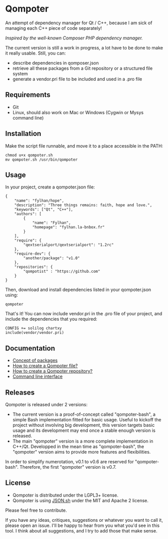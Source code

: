 Qompoter
================================

An attempt of dependency manager for Qt / C++, because I am sick of managing each C++ piece of code separately!

*Inspired by the well-known Composer PHP dependency manager.*

The current version is still a work in progress, a lot have to be done to make it really usable. Still, you can:

* describe dependencies in qomposer.json
* retrieve all these packages from a Git repository or a structured file system
* generate a vendor.pri file to be included and used in a .pro file

Requirements
--------------------------------

* Git
* Linux, should also work on Mac or Windows (Cygwin or Mysys command line)

Installation
--------------------------------

Make the script file runnable, and move it to a place accessible in the PATH:

    chmod u+x qompoter.sh
	mv qompoter.sh /usr/bin/qompoter

Usage
--------------------------------

In your project, create a qompoter.json file:

	{
		"name": "fylhan/hope",
		"description": "Three things remains: faith, hope and love.",
		"keywords": ["Qt", "C++"],
		"authors": [
			{
				"name": "Fylhan",
				"homepage": "fylhan.la-bnbox.fr"
			}
		],
		"require": {
			"qextserialport/qextserialport": "1.2rc"
		},
		"require-dev": {
			"another/package": "v1.0"
		},
		"repositories": {
			"qompotist" : "https://github.com"
		}
	}

Then, download and install dependencies listed in your qompoter.json using:

	qompoter

That's it! You can now include vendor.pri in the .pro file of your project, and include the dependencies that you required:

	CONFIG += solilog chartxy
	include(vendor/vendor.pri)
    
Documentation
--------------------------------

* [Concept of packages](docs/Packages.md)
* [How to create a Qompoter file?](docs/Qompoter-file.md)
* [How to create a Qompoter repository?](docs/Repositories.md)
* [Command line interface](docs/Command-line.md)


Releases
--------------------------------
Qompoter is released under 2 versions:

* The current version is a proof-of-concept called "qompoter-bash", a simple Bash implementation fitted for basic usage. Useful to kickoff the project without involving big development, this version targets basic usage and its development may end once a stable enough version is released.
* The main "qompoter" version is a more complete implementation in C++/Qt. Developped in the mean time as "qompoter-bash", the "qompoter" version aims to provide more features and flexibilities.

In order to simplify numerotation, v0.1 to v0.6 are reserved for "qompoter-bash". Therefore, the first "qompoter" version is v0.7.

License
--------------------------------

* Qompoter is distributed under the LGPL3+ license.
* Qompoter is using [JSON.sh](https://github.com/dominictarr/JSON.sh) under the MIT and Apache 2 license.

Please feel free to contribute.

If you have any ideas, critiques, suggestions or whatever you want to call it, please open an issue. I'll be happy to hear from you what you'd see in this tool. I think about all suggestions, and I try to add those that make sense.
